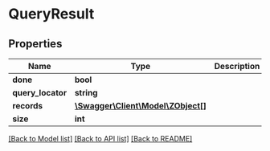 # QueryResult

## Properties
Name | Type | Description | Notes
------------ | ------------- | ------------- | -------------
**done** | **bool** |  | [optional] 
**query_locator** | **string** |  | [optional] 
**records** | [**\Swagger\Client\Model\ZObject[]**](ZObject.md) |  | [optional] 
**size** | **int** |  | [optional] 

[[Back to Model list]](../README.md#documentation-for-models) [[Back to API list]](../README.md#documentation-for-api-endpoints) [[Back to README]](../README.md)


